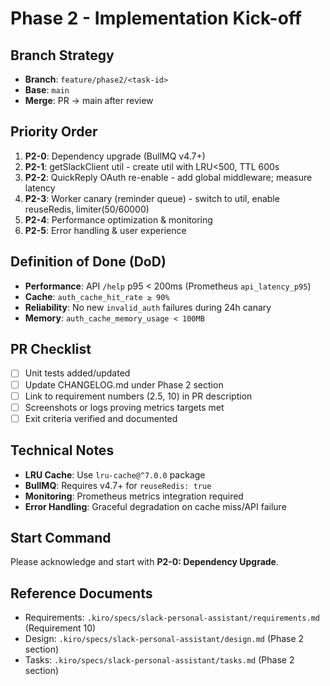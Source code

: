 # Phase 2 - Implementation Kick-off

## Branch Strategy
- **Branch**: `feature/phase2/<task-id>`
- **Base**: `main`
- **Merge**: PR → main after review

## Priority Order
1. **P2-0**: Dependency upgrade (BullMQ v4.7+)
2. **P2-1**: getSlackClient util - create util with LRU<500, TTL 600s
3. **P2-2**: QuickReply OAuth re-enable - add global middleware; measure latency
4. **P2-3**: Worker canary (reminder queue) - switch to util, enable reuseRedis, limiter(50/60000)
5. **P2-4**: Performance optimization & monitoring
6. **P2-5**: Error handling & user experience

## Definition of Done (DoD)
- **Performance**: API `/help` p95 < 200ms (Prometheus `api_latency_p95`)
- **Cache**: `auth_cache_hit_rate ≥ 90%`
- **Reliability**: No new `invalid_auth` failures during 24h canary
- **Memory**: `auth_cache_memory_usage < 100MB`

## PR Checklist
- [ ] Unit tests added/updated
- [ ] Update CHANGELOG.md under Phase 2 section
- [ ] Link to requirement numbers (2.5, 10) in PR description
- [ ] Screenshots or logs proving metrics targets met
- [ ] Exit criteria verified and documented

## Technical Notes
- **LRU Cache**: Use `lru-cache@^7.0.0` package
- **BullMQ**: Requires v4.7+ for `reuseRedis: true`
- **Monitoring**: Prometheus metrics integration required
- **Error Handling**: Graceful degradation on cache miss/API failure

## Start Command
Please acknowledge and start with **P2-0: Dependency Upgrade**.

## Reference Documents
- Requirements: `.kiro/specs/slack-personal-assistant/requirements.md` (Requirement 10)
- Design: `.kiro/specs/slack-personal-assistant/design.md` (Phase 2 section)
- Tasks: `.kiro/specs/slack-personal-assistant/tasks.md` (Phase 2 section)